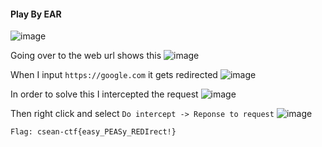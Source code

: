 #### Play By EAR 
![image](https://github.com/h4ckyou/h4ckyou.github.io/assets/127159644/5c7638c3-ae39-48ea-99b2-709c3d4c3a67)

Going over to the web url shows this
![image](https://github.com/h4ckyou/h4ckyou.github.io/assets/127159644/da1f6ddb-f29b-4441-82dd-1aa8edee1355)

When I input `https://google.com` it gets redirected
![image](https://github.com/h4ckyou/h4ckyou.github.io/assets/127159644/648527e7-3902-4b79-a980-5c9f07c0d9af)

In order to solve this I intercepted the request
![image](https://github.com/h4ckyou/h4ckyou.github.io/assets/127159644/c7d83160-789f-44ba-8a67-6ffeac5b43ca)

Then right click and select `Do intercept -> Reponse to request`
![image](https://github.com/h4ckyou/h4ckyou.github.io/assets/127159644/9ea29f83-4ccb-41f9-a130-7f303b3da95e)

```
Flag: csean-ctf{easy_PEASy_REDIrect!}
```
